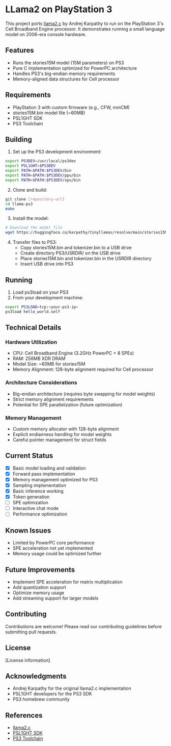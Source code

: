 # LLama2 on PlayStation 3

This project ports [llama2.c](https://github.com/karpathy/llama2.c) by Andrej Karpathy to run on the PlayStation 3's Cell Broadband Engine processor. It demonstrates running a small language model on 2006-era console hardware.

## Features
- Runs the stories15M model (15M parameters) on PS3
- Pure C implementation optimized for PowerPC architecture
- Handles PS3's big-endian memory requirements
- Memory-aligned data structures for Cell processor

## Requirements
- PlayStation 3 with custom firmware (e.g., CFW, mmCM)
- stories15M.bin model file (~60MB)
- PSL1GHT SDK
- PS3 Toolchain

## Building
1. Set up the PS3 development environment:
```bash
export PS3DEV=/usr/local/ps3dev
export PSL1GHT=$PS3DEV
export PATH=$PATH:$PS3DEV/bin
export PATH=$PATH:$PS3DEV/ppu/bin
export PATH=$PATH:$PS3DEV/spu/bin
```

2. Clone and build:
```bash
git clone [repository-url]
cd llama-ps3
make
```

3. Install the model:
```bash
# Download the model file
wget https://huggingface.co/karpathy/tinyllamas/resolve/main/stories15M.bin
```

4. Transfer files to PS3:
   - Copy stories15M.bin and tokenizer.bin to a USB drive
   - Create directory PS3/USRDIR/ on the USB drive
   - Place stories15M.bin and tokenizer.bin in the USRDIR directory
   - Insert USB drive into PS3

## Running
1. Load ps3load on your PS3
2. From your development machine:
```bash
export PS3LOAD=tcp:<your-ps3-ip>
ps3load hello_world.self
```

## Technical Details

### Hardware Utilization
- CPU: Cell Broadband Engine (3.2GHz PowerPC + 8 SPEs)
- RAM: 256MB XDR DRAM
- Model Size: ~60MB for stories15M
- Memory Alignment: 128-byte alignment required for Cell processor

### Architecture Considerations
- Big-endian architecture (requires byte swapping for model weights)
- Strict memory alignment requirements
- Potential for SPE parallelization (future optimization)

### Memory Management
- Custom memory allocator with 128-byte alignment
- Explicit endianness handling for model weights
- Careful pointer management for struct fields

## Current Status
- [x] Basic model loading and validation
- [x] Forward pass implementation
- [x] Memory management optimized for PS3
- [x] Sampling implementation
- [x] Basic inference working
- [x] Token generation
- [ ] SPE optimization
- [ ] Interactive chat mode
- [ ] Performance optimization

## Known Issues
- Limited by PowerPC core performance
- SPE acceleration not yet implemented
- Memory usage could be optimized further

## Future Improvements
- Implement SPE acceleration for matrix multiplication
- Add quantization support
- Optimize memory usage
- Add streaming support for larger models

## Contributing
Contributions are welcome! Please read our contributing guidelines before submitting pull requests.

## License
[License information]

## Acknowledgments
- Andrej Karpathy for the original llama2.c implementation
- PSL1GHT developers for the PS3 SDK
- PS3 homebrew community

## References
- [llama2.c](https://github.com/karpathy/llama2.c)
- [PSL1GHT SDK](https://github.com/ps3dev/PSL1GHT)
- [PS3 Toolchain](https://github.com/ps3dev/ps3toolchain)